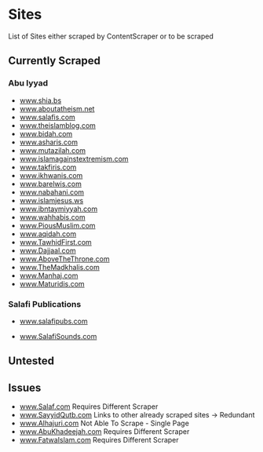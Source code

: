 # Sites

List of Sites either scraped by ContentScraper or to be scraped



## Currently Scraped 

### Abu Iyyad

- www.shia.bs
- www.aboutatheism.net
- www.salafis.com
- www.theislamblog.com
- www.bidah.com
- www.asharis.com
- www.mutazilah.com
- www.islamagainstextremism.com
- www.takfiris.com
- www.ikhwanis.com
- www.barelwis.com
- www.nabahani.com
- www.islamjesus.ws
- www.ibntaymiyyah.com
- www.wahhabis.com
- www.PiousMuslim.com
- www.aqidah.com 
- www.TawhidFirst.com     
- www.Dajjaal.com  
- www.AboveTheThrone.com
- www.TheMadkhalis.com 
- www.Manhaj.com  
- www.Maturidis.com 



### Salafi Publications

- www.salafipubs.com

- www.SalafiSounds.com

  

## Untested



## Issues

- www.Salaf.com                                    Requires Different Scraper
- www.SayyidQutb.com                       Links to other already scraped sites -> Redundant
- www.Alhajuri.com                               Not Able To Scrape - Single Page
- www.AbuKhadeejah.com                  Requires Different Scraper
- www.FatwaIslam.com                         Requires Different Scraper  

